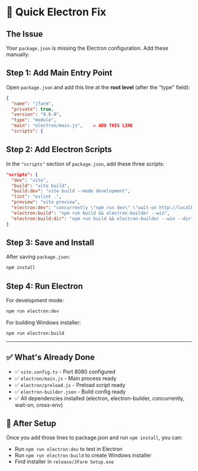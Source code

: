 # 🚀 Quick Electron Fix

## The Issue
Your `package.json` is missing the Electron configuration. Add these manually:

## Step 1: Add Main Entry Point

Open `package.json` and add this line at the **root level** (after the "type" field):

```json
{
  "name": "jfarm",
  "private": true,
  "version": "0.0.0",
  "type": "module",
  "main": "electron/main.js",    ← ADD THIS LINE
  "scripts": {
```

## Step 2: Add Electron Scripts

In the `"scripts"` section of `package.json`, add these three scripts:

```json
"scripts": {
  "dev": "vite",
  "build": "vite build",
  "build:dev": "vite build --mode development",
  "lint": "eslint .",
  "preview": "vite preview",
  "electron:dev": "concurrently \"npm run dev\" \"wait-on http://localhost:8080 && cross-env NODE_ENV=development electron .\"",
  "electron:build": "npm run build && electron-builder --win",
  "electron:build:dir": "npm run build && electron-builder --win --dir"
}
```

## Step 3: Save and Install

After saving `package.json`:

```bash
npm install
```

## Step 4: Run Electron

For development mode:
```bash
npm run electron:dev
```

For building Windows installer:
```bash
npm run electron:build
```

---

## ✅ What's Already Done

- ✅ `vite.config.ts` - Port 8080 configured
- ✅ `electron/main.js` - Main process ready
- ✅ `electron/preload.js` - Preload script ready
- ✅ `electron-builder.json` - Build config ready
- ✅ All dependencies installed (electron, electron-builder, concurrently, wait-on, cross-env)

## 🎯 After Setup

Once you add those lines to package.json and run `npm install`, you can:
- Run `npm run electron:dev` to test in Electron
- Run `npm run electron:build` to create Windows installer
- Find installer in `release/JFarm Setup.exe`
